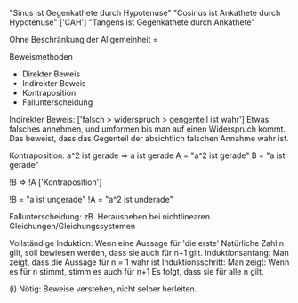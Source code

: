 "Sinus ist Gegenkathete durch Hypotenuse"
"Cosinus ist Ankathete durch Hypotenuse" ['CAH']
"Tangens ist Gegenkathete durch Ankathete"


Ohne Beschränkung der Allgemeinheit =

Beweismethoden
  - Direkter Beweis
  - Indirekter Beweis
  - Kontraposition
  - Fallunterscheidung


Indirekter Beweis: ['falsch > widerspruch > gengenteil ist wahr'] Etwas falsches annehmen, und umformen bis man auf einen Widerspruch kommt. Das beweist, dass das Gegenteil der absichtlich falschen Annahme wahr ist.

Kontraposition:
a^2 ist gerade => a ist gerade
A = "a^2 ist gerade"
B = "a ist gerade"

!B => !A ['Kontraposition']

!B = "a ist ungerade"
!A = "a^2 ist underade"

Fallunterscheidung: zB. Herausheben bei nichtlinearen Gleichungen/Gleichungssystemen

Vollständige Induktion: Wenn eine Aussage für 'die erste' Natürliche Zahl n gilt, soll bewiesen werden, dass sie auch für n+1 gilt.
Induktionsanfang: Man zeigt, dass die Aussage für  n = 1 wahr ist
Induktionsschritt: Man zeigt: Wenn es für n stimmt, stimm es auch für n+1
Es folgt, dass sie für alle n gilt.

(i) Nötig: Beweise verstehen, nicht selber herleiten.
